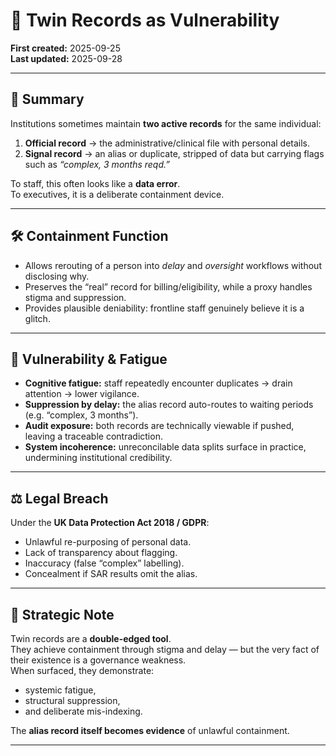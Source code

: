 # 🧾 Twin Records as Vulnerability  

**First created:** 2025-09-25  
**Last updated:** 2025-09-28  

---

## 📑 Summary  

Institutions sometimes maintain **two active records** for the same individual:  
1. **Official record** → the administrative/clinical file with personal details.  
2. **Signal record** → an alias or duplicate, stripped of data but carrying flags such as *“complex, 3 months reqd.”*  

To staff, this often looks like a **data error**.  
To executives, it is a deliberate containment device.  

---

## 🛠 Containment Function  

- Allows rerouting of a person into *delay* and *oversight* workflows without disclosing why.  
- Preserves the “real” record for billing/eligibility, while a proxy handles stigma and suppression.  
- Provides plausible deniability: frontline staff genuinely believe it is a glitch.  

---

## 🪫 Vulnerability & Fatigue  

- **Cognitive fatigue:** staff repeatedly encounter duplicates → drain attention → lower vigilance.  
- **Suppression by delay:** the alias record auto-routes to waiting periods (e.g. “complex, 3 months”).  
- **Audit exposure:** both records are technically viewable if pushed, leaving a traceable contradiction.  
- **System incoherence:** unreconcilable data splits surface in practice, undermining institutional credibility.  

---

## ⚖️ Legal Breach  

Under the **UK Data Protection Act 2018 / GDPR**:  
- Unlawful re-purposing of personal data.  
- Lack of transparency about flagging.  
- Inaccuracy (false “complex” labelling).  
- Concealment if SAR results omit the alias.  

---

## 🧭 Strategic Note  

Twin records are a **double-edged tool**.  
They achieve containment through stigma and delay — but the very fact of their existence is a governance weakness.  
When surfaced, they demonstrate:  
- systemic fatigue,  
- structural suppression,  
- and deliberate mis-indexing.  

The **alias record itself becomes evidence** of unlawful containment.  

---

